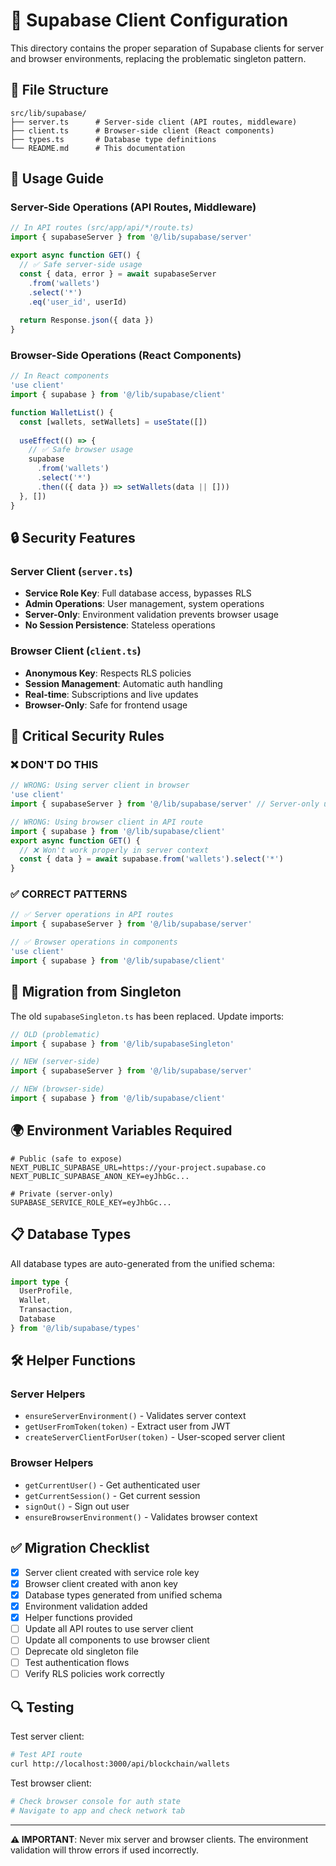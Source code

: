 # 🔐 Supabase Client Configuration

This directory contains the proper separation of Supabase clients for server and browser environments, replacing the problematic singleton pattern.

## 📁 File Structure

```
src/lib/supabase/
├── server.ts      # Server-side client (API routes, middleware)
├── client.ts      # Browser-side client (React components)
├── types.ts       # Database type definitions
└── README.md      # This documentation
```

## 🎯 Usage Guide

### Server-Side Operations (API Routes, Middleware)

```typescript
// In API routes (src/app/api/*/route.ts)
import { supabaseServer } from '@/lib/supabase/server'

export async function GET() {
  // ✅ Safe server-side usage
  const { data, error } = await supabaseServer
    .from('wallets')
    .select('*')
    .eq('user_id', userId)
  
  return Response.json({ data })
}
```

### Browser-Side Operations (React Components)

```typescript
// In React components
'use client'
import { supabase } from '@/lib/supabase/client'

function WalletList() {
  const [wallets, setWallets] = useState([])
  
  useEffect(() => {
    // ✅ Safe browser usage
    supabase
      .from('wallets')
      .select('*')
      .then(({ data }) => setWallets(data || []))
  }, [])
}
```

## 🔒 Security Features

### Server Client (`server.ts`)
- **Service Role Key**: Full database access, bypasses RLS
- **Admin Operations**: User management, system operations
- **Server-Only**: Environment validation prevents browser usage
- **No Session Persistence**: Stateless operations

### Browser Client (`client.ts`)
- **Anonymous Key**: Respects RLS policies
- **Session Management**: Automatic auth handling
- **Real-time**: Subscriptions and live updates
- **Browser-Only**: Safe for frontend usage

## 🚨 Critical Security Rules

### ❌ DON'T DO THIS

```typescript
// WRONG: Using server client in browser
'use client'
import { supabaseServer } from '@/lib/supabase/server' // Server-only usage ✅

// WRONG: Using browser client in API route
import { supabase } from '@/lib/supabase/client'
export async function GET() {
  // ❌ Won't work properly in server context
  const { data } = await supabase.from('wallets').select('*')
}
```

### ✅ CORRECT PATTERNS

```typescript
// ✅ Server operations in API routes
import { supabaseServer } from '@/lib/supabase/server'

// ✅ Browser operations in components
'use client'
import { supabase } from '@/lib/supabase/client'
```

## 🔄 Migration from Singleton

The old `supabaseSingleton.ts` has been replaced. Update imports:

```typescript
// OLD (problematic)
import { supabase } from '@/lib/supabaseSingleton'

// NEW (server-side)
import { supabaseServer } from '@/lib/supabase/server'

// NEW (browser-side)
import { supabase } from '@/lib/supabase/client'
```

## 🌍 Environment Variables Required

```env
# Public (safe to expose)
NEXT_PUBLIC_SUPABASE_URL=https://your-project.supabase.co
NEXT_PUBLIC_SUPABASE_ANON_KEY=eyJhbGc...

# Private (server-only)
SUPABASE_SERVICE_ROLE_KEY=eyJhbGc...
```

## 📋 Database Types

All database types are auto-generated from the unified schema:

```typescript
import type { 
  UserProfile, 
  Wallet, 
  Transaction,
  Database 
} from '@/lib/supabase/types'
```

## 🛠 Helper Functions

### Server Helpers
- `ensureServerEnvironment()` - Validates server context
- `getUserFromToken(token)` - Extract user from JWT
- `createServerClientForUser(token)` - User-scoped server client

### Browser Helpers  
- `getCurrentUser()` - Get authenticated user
- `getCurrentSession()` - Get current session
- `signOut()` - Sign out user
- `ensureBrowserEnvironment()` - Validates browser context

## ✅ Migration Checklist

- [x] Server client created with service role key
- [x] Browser client created with anon key  
- [x] Database types generated from unified schema
- [x] Environment validation added
- [x] Helper functions provided
- [ ] Update all API routes to use server client
- [ ] Update all components to use browser client
- [ ] Deprecate old singleton file
- [ ] Test authentication flows
- [ ] Verify RLS policies work correctly

## 🔍 Testing

Test server client:
```bash
# Test API route
curl http://localhost:3000/api/blockchain/wallets
```

Test browser client:
```bash
# Check browser console for auth state
# Navigate to app and check network tab
```

---

**⚠️ IMPORTANT**: Never mix server and browser clients. The environment validation will throw errors if used incorrectly.